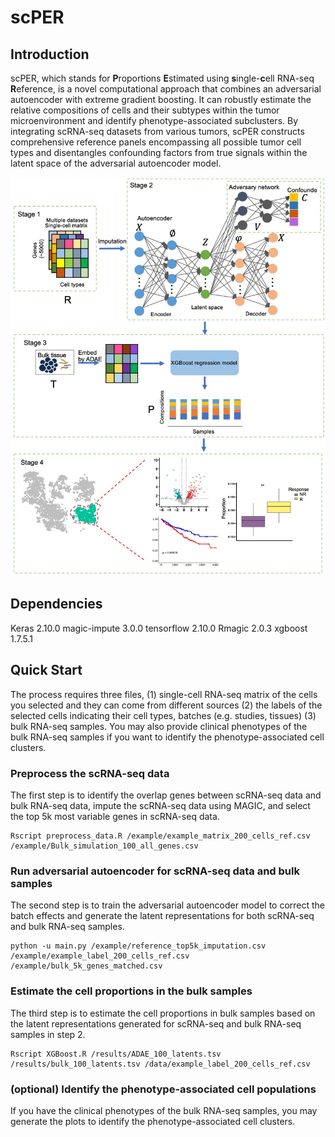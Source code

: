 # scPER
## Introduction
scPER, which stands for **P**roportions **E**stimated using **s**ingle-**c**ell RNA-seq **R**eference, is a novel computational approach that combines an adversarial autoencoder with extreme gradient boosting. It can robustly estimate the relative compositions of cells and their subtypes within the tumor microenvironment and identify phenotype-associated subclusters. By integrating scRNA-seq datasets from various tumors, scPER constructs comprehensive reference panels encompassing all possible tumor cell types and disentangles confounding factors from true signals within the latent space of the adversarial autoencoder model.

<img src="./overview.png" height=10%>

## Dependencies
Keras 2.10.0
magic-impute 3.0.0
tensorflow 2.10.0
Rmagic 2.0.3
xgboost 1.7.5.1
## Quick Start
The process requires three files, (1) single-cell RNA-seq matrix of the cells you selected and they can come from different sources (2) the labels of the selected cells indicating their cell types, batches (e.g. studies, tissues) (3) bulk RNA-seq samples.
You may also provide clinical phenotypes of the bulk RNA-seq samples if you want to identify the phenotype-associated cell clusters. 

### Preprocess the scRNA-seq data
The first step is to identify the overlap genes between scRNA-seq data and bulk RNA-seq data, impute the scRNA-seq data using MAGIC, and select the top 5k most variable genes in scRNA-seq data. 

```
Rscript preprocess_data.R /example/example_matrix_200_cells_ref.csv /example/Bulk_simulation_100_all_genes.csv
```

### Run adversarial autoencoder for scRNA-seq data and bulk samples

The second step is to train the adversarial autoencoder model to correct the batch effects and generate the latent representations for both scRNA-seq and bulk RNA-seq samples. 

```
python -u main.py /example/reference_top5k_imputation.csv  /example/example_label_200_cells_ref.csv  /example/bulk_5k_genes_matched.csv
```
### Estimate the cell proportions in the bulk samples
The third step is to estimate the cell proportions in bulk samples based on the latent representations generated for scRNA-seq and bulk RNA-seq samples in step 2.

```
Rscript XGBoost.R /results/ADAE_100_latents.tsv /results/bulk_100_latents.tsv /data/example_label_200_cells_ref.csv
```
### (optional) Identify the phenotype-associated cell populations
If you have the clinical phenotypes of the bulk RNA-seq samples, you may generate the plots to identify the phenotype-associated cell clusters. 

